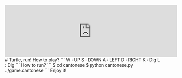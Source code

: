 <iframe src="https://itch.io/embed/1346722" height="167" width="552" frameborder="0"><a href="https://stepfenshawn.itch.io/turtle-run">Turtle-run by StepfenShawn</a></iframe>
# Turtle, run!
How to play?
```
W : UP
S : DOWN
A : LEFT
D : RIGHT
K : Dig
L : Dig
```
How to run?
```
$ cd cantonese
$ python cantonese.py ../game.cantonese 
```
Enjoy it! 